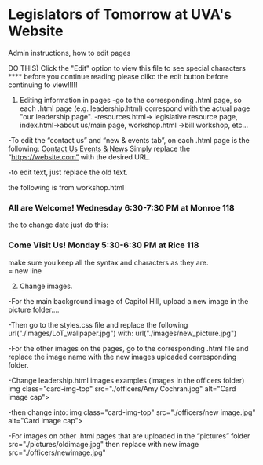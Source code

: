 # Legislators of Tomorrow at UVA's Website
Admin instructions, how to edit pages

DO THIS) Click the "Edit" option to view this file to see special characters **** before you continue reading please clikc the edit button before continuing to view!!!!!

1) Editing information in pages
-go to the corresponding .html page, so each .html page (e.g. leadership.html) correspond with the actual page "our leadership page". 
-resources.html-> legislative resource page, index.html->about us/main page, workshop.html ->bill workshop, etc…

-To edit the “contact us” and “new & events tab”, on each .html page is the following:
<a href="https://uva.campuslabs.com/engage/organization/legislatorsoftomorrow/contact">Contact Us</a> 
<a href="https://www.facebook.com/LegislatorsofTomorrow/">Events & News</a>
Simply replace the “https://website.com”  with the desired URL.

-to edit text, just replace the old text. 

the following is from workshop.html

<h3 align="left">All are Welcome! Wednesday 6:30-7:30 PM at Monroe 118 &nbsp; </h3>

the to change date just do this:

<h3 align="left">Come Visit Us! Monday 5:30-6:30 PM at Rice 118 &nbsp; </h3>

make sure you keep all the syntax and characters as they are.
<br> = new line

2) Change images.

-For the main background image of Capitol Hill, upload a new image in the picture folder….

-Then go to the styles.css file and replace the following
url("./images/LoT_wallpaper.jpg")
with:  url("./images/new_picture.jpg")

-For the other images on the pages, go to the corresponding .html file and replace the image name with the new images uploaded corresponding folder.

-Change leadership.html images examples (images in the officers folder)
img class="card-img-top" src="./officers/Amy Cochran.jpg" alt="Card image cap">

-then change into: img class="card-img-top" src="./officers/new image.jpg" alt="Card image cap">

-For images on other .html pages that are uploaded in the “pictures” folder
src="./pictures/oldimage.jpg" then replace with new image src="./officers/newimage.jpg"
